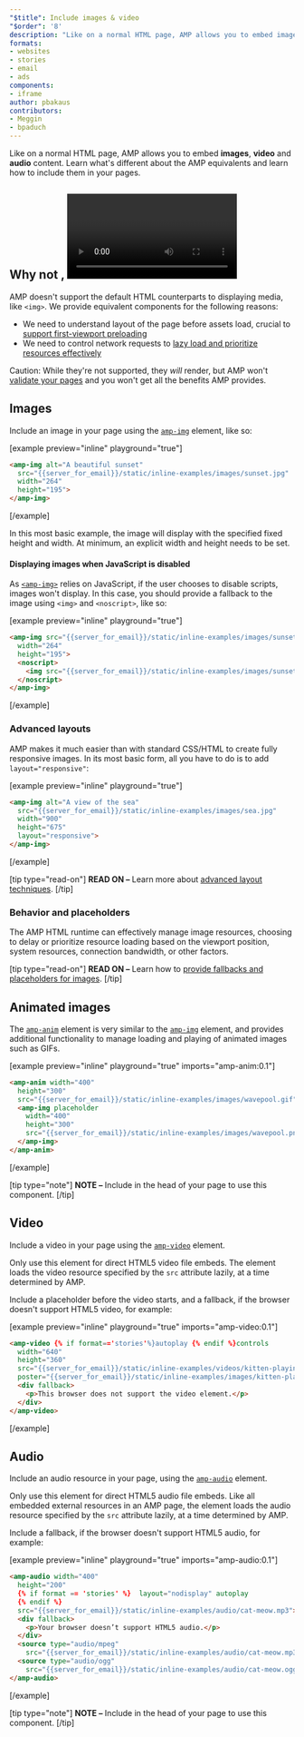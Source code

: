```yaml
---
"$title": Include images & video
"$order": '8'
description: "Like on a normal HTML page, AMP allows you to embed images, video and audio content. Learn what's different about the AMP equivalents and learn how to..."
formats:
- websites
- stories
- email
- ads
components:
- iframe
author: pbakaus
contributors:
- Meggin
- bpaduch
---
```


Like on a normal HTML page, AMP allows you to embed **images**, **video** and **audio** content. Learn what's different about the AMP equivalents and learn how to include them in your pages.

## Why not <img>, <video> and <audio>?</audio></video>

AMP doesn't support the default HTML counterparts to displaying media, like `<img>`. We provide equivalent components for the following reasons:

- We need to understand layout of the page before assets load, crucial to [support first-viewport preloading](../../../../about/how-amp-works.html#size-all-resources-statically)
- We need to control network requests to [lazy load and prioritize resources effectively](../../../../about/how-amp-works.html#prioritize-resource-loading)

Caution: While they're not supported, they *will* render, but AMP won't [validate your pages](../../../../documentation/guides-and-tutorials/learn/validation-workflow/validate_amp.md) and you won't get all the benefits AMP provides.

## Images

Include an image in your page using the [`amp-img`](../../../../documentation/components/reference/amp-img.md) element, like so:

[example preview="inline" playground="true"]
```html
<amp-img alt="A beautiful sunset"
  src="{{server_for_email}}/static/inline-examples/images/sunset.jpg"
  width="264"
  height="195">
</amp-img>
```
[/example]

In this most basic example, the image will display with the specified fixed height and width. At minimum, an explicit width and height needs to be set.

#### Displaying images when JavaScript is disabled

As [`<amp-img>`](../../../../documentation/components/reference/amp-img.md) relies on JavaScript, if the user chooses to disable scripts, images won't display.  In this case, you should provide a fallback to the image using `<img>` and `<noscript>`, like so:

[example preview="inline" playground="true"]
```html
<amp-img src="{{server_for_email}}/static/inline-examples/images/sunset.jpg"
  width="264"
  height="195">
  <noscript>
    <img src="{{server_for_email}}/static/inline-examples/images/sunset.jpg" width="264" height="195" />
  </noscript>
</amp-img>
```
[/example]

### Advanced layouts

AMP makes it much easier than with standard CSS/HTML to create fully responsive images. In its most basic form, all you have to do is to add `layout="responsive"`:

[example preview="inline" playground="true"]
```html
<amp-img alt="A view of the sea"
  src="{{server_for_email}}/static/inline-examples/images/sea.jpg"
  width="900"
  height="675"
  layout="responsive">
</amp-img>
```
[/example]

[tip type="read-on"] **READ ON –**  Learn more about [advanced layout techniques](../../../../documentation/guides-and-tutorials/develop/style_and_layout/control_layout.md). [/tip]

### Behavior and placeholders

The AMP HTML runtime can effectively manage image resources, choosing to delay or prioritize resource loading based on the viewport position, system resources, connection bandwidth, or other factors.

[tip type="read-on"] **READ ON –**  Learn how to [provide fallbacks and placeholders for images](../../../../documentation/guides-and-tutorials/develop/style_and_layout/placeholders.md). [/tip]

## Animated images

The [`amp-anim`](../../../../documentation/components/reference/amp-anim.md) element is very similar to the [`amp-img`](../../../../documentation/components/reference/amp-img.md) element, and provides additional functionality to manage loading and playing of animated images such as GIFs.

[example preview="inline" playground="true" imports="amp-anim:0.1"]
```html
<amp-anim width="400"
  height="300"
  src="{{server_for_email}}/static/inline-examples/images/wavepool.gif">
  <amp-img placeholder
    width="400"
    height="300"
    src="{{server_for_email}}/static/inline-examples/images/wavepool.png">
  </amp-img>
</amp-anim>
```
[/example]

[tip type="note"] <strong>NOTE –</strong>  Include <code><script async custom-element="amp-anim" src="https://cdn.ampproject.org/v0/amp-anim-0.1.js"></script></code> in the head of your page to use this component. [/tip]

## Video

Include a video in your page using the [`amp-video`](../../../../documentation/components/reference/amp-video.md) element.

Only use this element for direct HTML5 video file embeds. The element loads the video resource specified by the `src` attribute lazily, at a time determined by AMP.

Include a placeholder before the video starts, and a fallback, if the browser doesn't support HTML5 video, for example:

[example preview="inline" playground="true" imports="amp-video:0.1"]
```html
<amp-video {% if format=='stories'%}autoplay {% endif %}controls
  width="640"
  height="360"
  src="{{server_for_email}}/static/inline-examples/videos/kitten-playing.mp4"
  poster="{{server_for_email}}/static/inline-examples/images/kitten-playing.png">
  <div fallback>
    <p>This browser does not support the video element.</p>
  </div>
</amp-video>
```
[/example]

## Audio

Include an audio resource in your page, using the [`amp-audio`](../../../../documentation/components/reference/amp-audio.md) element.

Only use this element for direct HTML5 audio file embeds. Like all embedded external resources in an AMP page, the element loads the audio resource specified by the `src` attribute lazily, at a time determined by AMP.

Include a fallback, if the browser doesn't support HTML5 audio, for example:

[example preview="inline" playground="true" imports="amp-audio:0.1"]
```html
<amp-audio width="400"
  height="200"
  {% if format == 'stories' %}  layout="nodisplay" autoplay
  {% endif %}
  src="{{server_for_email}}/static/inline-examples/audio/cat-meow.mp3">
  <div fallback>
    <p>Your browser doesn’t support HTML5 audio.</p>
  </div>
  <source type="audio/mpeg"
    src="{{server_for_email}}/static/inline-examples/audio/cat-meow.mp3">
  <source type="audio/ogg"
    src="{{server_for_email}}/static/inline-examples/audio/cat-meow.ogg">
</amp-audio>
```
[/example]

[tip type="note"] <strong>NOTE –</strong>  Include <code><script async custom-element="amp-audio" src="https://cdn.ampproject.org/v0/amp-audio-0.1.js"></script></code> in the head of your page to use this component. [/tip]
